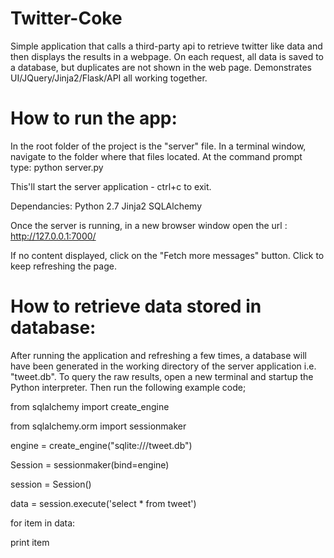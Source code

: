 Twitter-Coke
============

Simple application that calls a third-party api to retrieve twitter like data and then displays the results in a webpage.
On each request, all data is saved to a database, but duplicates are not shown in the web page.
Demonstrates UI/JQuery/Jinja2/Flask/API all working together.


How to run the app:
===================

In the root folder of the project is the "server" file.
In a terminal window, navigate to the folder where that files located.
At the command prompt type:
python server.py

This'll start the server application - ctrl+c to exit.

Dependancies:
Python 2.7
Jinja2
SQLAlchemy

Once the server is running, in a new browser window open the url : 
http://127.0.0.1:7000/

If no content displayed, click on the "Fetch more messages" button.
Click to keep refreshing the page.



How to retrieve data stored in database:
========================================

After running the application and refreshing a few times, a database will have been generated in the working directory of the server application i.e. "tweet.db".
To query the raw results, open a new terminal and startup the Python interpreter. Then run the following example code;

from sqlalchemy import create_engine

from sqlalchemy.orm import sessionmaker

engine = create_engine("sqlite:///tweet.db")

Session = sessionmaker(bind=engine)

session = Session()

data = session.execute('select * from tweet')

for item in data:

   print item

